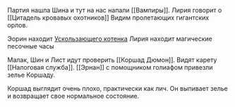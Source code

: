 Партия нашла Шина и тут на нас напали [[Вампиры]]. 
Лирия говорит о [[Цитадель кровавых охотников]] 
Видим пролетающих гигантских орлов. 

Эорин находит  [Ускользающего котенка](Ускользающий_зверь%20(кодовая%20кличка%20Котя).md) 
Лирия находит магические песочные часы

Малак, Шин и Лист идут проверить [[Коршад Дюмон]]. Видят карету [[Налоговая служба]]. 
[[Эрнан]] с помощником голиафом привезли зелье Коршаду.

Коршад выглядит очень плохо, практически как лич. Он выпивает зелье и возвращает свое нормальное состояние. 



